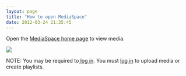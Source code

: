 ```yaml
---
layout: page
title: "How to open MediaSpace"
date: 2012-03-24 21:35:45
---
```


Open the [MediaSpace home page][1] to view media.

 [1]: http://mediaspace3.kaltura.com/media

<img src="{{site.url}}/assets/376">

<p class="mce-note-graphic">
  NOTE: You may be required to<a href="http://knowledge.kaltura.com/faq/how-log-mediaspace" target="_blank" title="How to log in to MediaSpace?"> log in</a>. You must <a href="http://knowledge.kaltura.com/faq/how-log-mediaspace" target="_blank" title="How to log in to MediaSpace?">log in</a> to upload media or create playlists.
</p>